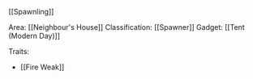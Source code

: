 [[Spawnling]]

Area: [[Neighbour's House]]
Classification: [[Spawner]]
Gadget: [[Tent (Modern Day)]]

Traits:
- [[Fire Weak]]